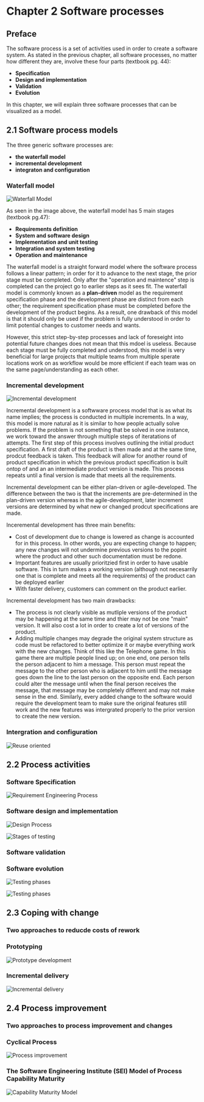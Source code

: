 # Chapter 2 Software processes

## Preface 

The software process is a set of activities used in order to create a software system. 
As stated in the previous chapter, all software processes, no matter how different they are, 
involve these four parts (textbook pg. 44): 
* **Specification**
* **Design and implementation**
* **Validation**
* **Evolution**

In this chapter, we will explain three software processes that can be visualized as a model. 



## 2.1 Software process models

The three generic software processes are:
* **the waterfall model**
* **incremental development**
* **integraton and configuration**

### Waterfall model

![Waterfall Model](../images/chap/2.1_waterfall_model.png)

As seen in the image above, the waterfall model has 5 main stages (textbook pg.47):
* **Requirements definition**
* **System and software design**
* **Implementation and unit testing**
* **Integration and system testing**
* **Operation and maintenance**

The waterfall model is a straight forward model where the software process follows a linear pattern; 
in order for it to advance to the next stage, the prior stage must be completed. 
Only after the "operation and maintence" step is completed can the project go to earlier steps as it sees fit. 
The waterfall model is commonly known as a **plan-driven** model as the requirement specification phase and the development phase are distinct from each other; 
the requirement specification phase must be completed before the development of the product begins.
As a result, one drawback of this model is that it should only be used if the problem 
is fully understood in order to limit potential changes to customer needs and wants. 

However, this strict step-by-step processes and lack of foreseight into 
potential future changes does not mean that this mdoel is useless. 
Because each stage must be fully completed and understood, this model is very beneficial 
for large projects that multiple teams from multiple sperate locations work on as workflow 
would be more efficient if each team was on the same page/understanding as each other. 

### Incremental development 

![Incremental development](../images/chap/2.2_incremental_development.png)

Incremental development is a softwware process model that is as what its name implies; 
the process is conducted in multiple increments. In a way, this model is more natural as 
it is similar to how people actually solve problems. 
If the problem is not something that be solved in one instance, we work toward the answer through 
multiple steps of iteratations of attempts. 
The first step of this process involves outlining the initial product specification. 
A first draft of the product is then made and at the same time, prodcut feedback is taken. 
This feedback will allow for another round of  product specification in which the previous 
product specification is built ontop of and an an intermediate product version is made. 
This process repeats until a final version is made that meets all the requirements. 

Incremental development can be either plan-driven or agile-developed. 
The difference between the two is that the increments are pre-determined in the plan-driven version 
whereas in the agile-development, later increment versions are determined by what new or 
changed prodcut specifications are made. 

Inceremental development has three main benefits:
* Cost of development due to change is lowered as change is accounted for in this process. In other words, you are expecting change to happen; any new changes will not undermine previous versions to the popint where the product and other such documentation must be redone.
* Important features are usually prioritzied first in order to have usable software. This in turn makes a working version (although not necesarrily one that is complete and meets all the requirements) of the product can be deployed earlier 
* With faster delivery, customers can comment on the product earlier.

Incremental development has two main drawbacks:
* The process is not clearly visible as mutliple versions of the product may be happening at the same time and thier may not be one "main" version. It will also cost a lot in order to create a lot of versions of the product.
* Adding multiple changes may degrade the original system structure as code must be refactored to better optimize it or maybe everything work with the new changes. Think of this like the Telephone game. In this game there are multiple people lined up; on one end, one person tells the person adjacent to him a message.  This person must repeat the message to the other person who is adjacent to him until the message goes down the line to the last person on the opposite end. Each person could alter the message until when the final person receives the message, that message may be completely different and may not make sense in the end. Similarly, every added change to the software would require the development team to make sure the original features still work and the new features was intergrated properly to the prior version to create the new version.


### Intergration and configuration

![Reuse oriented](../images/chap/2.3_reuse_oriented.png)

## 2.2 Process activities


### Software Specification

![Requirement Engineering Process](../images/chap/2.4_requirements_engineering_process.png)

### Software design and implementation

![Design Process](../images/chap/2.5_design_process_model.png)

![Stages of testing](../images/chap/2.6_stages_of_testing.png)

### Software validation



### Software evolution

![Testing phases](../images/chap/2.7_testing_phases.png)

![Testing phases](../images/chap/2.8_software_system_evolution.png)

## 2.3 Coping with change


### Two approaches to reducde costs of rework



### Prototyping 

![Prototype development](../images/chap/2.9_prototype_development.png)

### Incremental delivery

![Incremental delivery](../images/chap/2.10_incremental_delivery.png)

## 2.4 Process improvement



### Two approaches to process improvement and changes 



### Cyclical Process

![Process improvement](../images/chap/2.11_process_improvement_cycle.png)

### The Software Engineering Institute (SEI) Model of Process Capability Maturity

![Capability Maturity Model](../images/chap/2.12_capability_maturity_levels.png)
